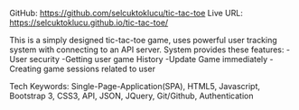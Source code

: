 <!-- Pin your repository on GitHub as a Popular Repository
Complete the repository Description field and Website field with a meaningful sentence description of the application and link to the live URL github image
List technologies used
Document your planning and tell a story about your development process and problem-solving strategy.
List unsolved problems which would be fixed in future iterations.
Link to wireframes and user stories. -->

GitHub: https://github.com/selcuktoklucu/tic-tac-toe
Live URL: https://selcuktoklucu.github.io/tic-tac-toe/

This is a simply designed tic-tac-toe game, uses powerful user tracking system with connecting to an API server.
System provides these features:
-User security
-Getting user game History
-Update Game immediately
-Creating game sessions related to user

Tech Keywords: Single-Page-Application(SPA), HTML5, Javascript, Bootstrap 3, CSS3, API, JSON, JQuery, Git/Github, Authentication
